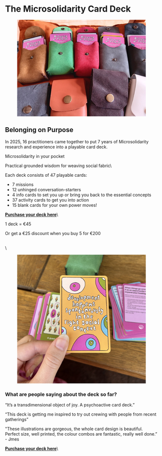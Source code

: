 # The Microsolidarity Card Deck

<figure><img src=".gitbook/assets/pouches (1).jpeg" alt=""><figcaption></figcaption></figure>

## Belonging on Purpose

In 2025, 16 practitioners came together to put 7 years of Microsolidarity research and experience into a playable card deck.

Microsolidarity in your pocket

Practical grounded wisdom for weaving social fabric\


Each deck consists of 47 playable cards:

* 7 missions
* 12 unhinged conversation-starters
* 4 info cards to set you up or bring you back to the essential concepts
* 37 activity cards to get you into action
* 15 blank cards for your own power moves!



[**Purchase your deck here**](https://opencollective.com/microsolidarity/projects/microsolidarity-card-deck)\


1 deck = €45

Or get a €25 discount when you buy 5 for €200

\
\


<figure><img src=".gitbook/assets/card deck.jpeg" alt=""><figcaption></figcaption></figure>

### What are people saying about the deck so far?

“It’s a transdimensional object of joy. A psychoactive card deck.”

“This deck is getting me inspired to try out crewing with people from recent gatherings”

"These illustrations are gorgeous, the whole card design is beautiful. Perfect size, well printed, the colour combos are fantastic, really well done.” - Jmes







[**Purchase your deck here**](https://opencollective.com/microsolidarity/projects/microsolidarity-card-deck)\
